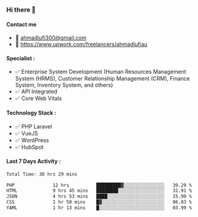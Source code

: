 ### Hi there 👋

#### Contact me 
- :email: ahmadlufi300@gmail.com
- 🔭 https://www.upwork.com/freelancers/ahmadlufiau

#### Specialist :
- ✅ Enterprise System Development (Human Resources Management System (HRMS), Customer Relationship Management (CRM), Finance System, Inventory System, and others)
- ✅ API Integrated
- ✅ Core Web Vitals

#### Technology Stack :

- ✅ PHP Laravel
- ✅ VueJS
- ✅ WordPress
- ✅ HubSpot

#### Last 7 Days Activity :
<!--START_SECTION:waka-->

```txt
Total Time: 30 hrs 29 mins

PHP              12 hrs          █████████▓░░░░░░░░░░░░░░░   39.29 %
HTML             9 hrs 45 mins   ████████░░░░░░░░░░░░░░░░░   31.91 %
JSON             4 hrs 53 mins   ████░░░░░░░░░░░░░░░░░░░░░   15.99 %
CSS              1 hr 50 mins    █▓░░░░░░░░░░░░░░░░░░░░░░░   06.03 %
YAML             1 hr 13 mins    █░░░░░░░░░░░░░░░░░░░░░░░░   03.99 %
```

<!--END_SECTION:waka-->

<!--
**ahmadlufiau/ahmadlufiau** is a ✨ _special_ ✨ repository because its `README.md` (this file) appears on your GitHub profile.

Here are some ideas to get you started:

- 🔭 I’m currently working on ...
- 🌱 I’m currently learning ...
- 👯 I’m looking to collaborate on ...
- 🤔 I’m looking for help with ...
- 💬 Ask me about ...
- 📫 How to reach me: ...
- 😄 Pronouns: ...
- ⚡ Fun fact: ...
-->
